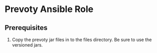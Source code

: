 # Prevoty Ansible Role

## Prerequisites
1. Copy the prevoty jar files in to the files directory. Be sure to use the versioned jars.